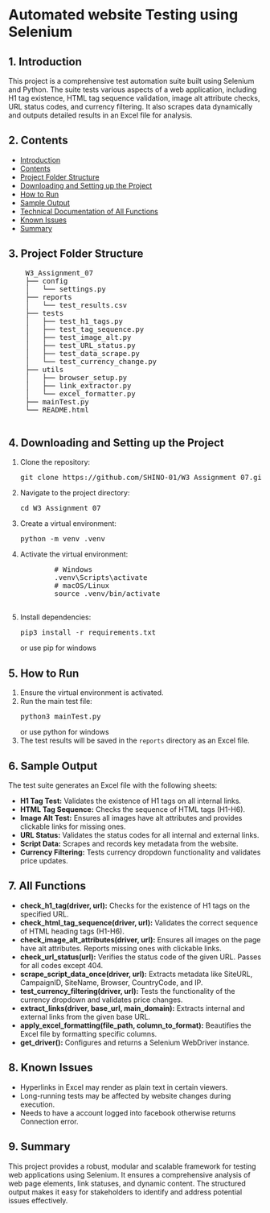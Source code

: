 <body>
    <h1>Automated website Testing using Selenium</h1>
    <h2 id="introduction">1. Introduction</h2>
    <p>This project is a comprehensive test automation suite built using Selenium and Python. The suite tests various aspects of a web application, including H1 tag existence, HTML tag sequence validation, image alt attribute checks, URL status codes, and currency filtering. It also scrapes data dynamically and outputs detailed results in an Excel file for analysis.</p>
    <h2 id="contents">2. Contents</h2>
    <ul>
        <li><a href="#introduction">Introduction</a></li>
        <li><a href="#contents">Contents</a></li>
        <li><a href="#folder-structure">Project Folder Structure</a></li>
        <li><a href="#setup">Downloading and Setting up the Project</a></li>
        <li><a href="#how-to-run">How to Run</a></li>
        <li><a href="#sample-output">Sample Output</a></li>
        <li><a href="#documentation">Technical Documentation of All Functions</a></li>
        <li><a href="#known-issues">Known Issues</a></li>
        <li><a href="#summary">Summary</a></li>
    </ul>
    <h2 id="folder-structure">3. Project Folder Structure</h2>
    <pre>
    W3_Assignment_07
    ├── config
    │   └── settings.py
    ├── reports
    │   └── test_results.csv
    ├── tests
    │   ├── test_h1_tags.py
    │   ├── test_tag_sequence.py
    │   ├── test_image_alt.py
    │   ├── test_URL_status.py
    │   ├── test_data_scrape.py
    │   └── test_currency_change.py
    ├── utils
    │   ├── browser_setup.py
    │   ├── link_extractor.py
    │   └── excel_formatter.py
    ├── mainTest.py
    └── README.html
    </pre>
    <h2 id="setup">4. Downloading and Setting up the Project</h2>
    <ol>
        <li>Clone the repository:</li>
        <pre>git clone https://github.com/SHINO-01/W3_Assignment_07.git</pre>
        <li>Navigate to the project directory:</li>
        <pre>cd W3_Assignment_07</pre>
        <li>Create a virtual environment:</li>
        <pre>python -m venv .venv</pre>
        <li>Activate the virtual environment:</li>
        <pre>
        # Windows
        .venv\Scripts\activate
        # macOS/Linux
        source .venv/bin/activate
        </pre>
        <li>Install dependencies:</li>
        <pre>pip3 install -r requirements.txt</pre> or use pip for windows
    </ol>
    <h2 id="how-to-run">5. How to Run</h2>
    <ol>
        <li>Ensure the virtual environment is activated.</li>
        <li>Run the main test file:</li>
        <pre>python3 mainTest.py</pre> or use python for windows
        <li>The test results will be saved in the <code>reports</code> directory as an Excel file.</li>
    </ol>
    <h2 id="sample-output">6. Sample Output</h2>
    <p>The test suite generates an Excel file with the following sheets:</p>
    <ul>
        <li><strong>H1 Tag Test:</strong> Validates the existence of H1 tags on all internal links.</li>
        <li><strong>HTML Tag Sequence:</strong> Checks the sequence of HTML tags (H1-H6).</li>
        <li><strong>Image Alt Test:</strong> Ensures all images have alt attributes and provides clickable links for missing ones.</li>
        <li><strong>URL Status:</strong> Validates the status codes for all internal and external links.</li>
        <li><strong>Script Data:</strong> Scrapes and records key metadata from the website.</li>
        <li><strong>Currency Filtering:</strong> Tests currency dropdown functionality and validates price updates.</li>
    </ul>
    <h2 id="documentation">7. All Functions</h2>
    <ul>
        <li><strong>check_h1_tag(driver, url):</strong> Checks for the existence of H1 tags on the specified URL.</li>
        <li><strong>check_html_tag_sequence(driver, url):</strong> Validates the correct sequence of HTML heading tags (H1-H6).</li>
        <li><strong>check_image_alt_attributes(driver, url):</strong> Ensures all images on the page have alt attributes. Reports missing ones with clickable links.</li>
        <li><strong>check_url_status(url):</strong> Verifies the status code of the given URL. Passes for all codes except 404.</li>
        <li><strong>scrape_script_data_once(driver, url):</strong> Extracts metadata like SiteURL, CampaignID, SiteName, Browser, CountryCode, and IP.</li>
        <li><strong>test_currency_filtering(driver, url):</strong> Tests the functionality of the currency dropdown and validates price changes.</li>
        <li><strong>extract_links(driver, base_url, main_domain):</strong> Extracts internal and external links from the given base URL.</li>
        <li><strong>apply_excel_formatting(file_path, column_to_format):</strong> Beautifies the Excel file by formatting specific columns.</li>
        <li><strong>get_driver():</strong> Configures and returns a Selenium WebDriver instance.</li>
    </ul>
    <h2 id="known-issues">8. Known Issues</h2>
    <ul>
        <li>Hyperlinks in Excel may render as plain text in certain viewers.</li>
        <li>Long-running tests may be affected by website changes during execution.</li>
        <li>Needs to have a account logged into facebook otherwise returns Connection error.</li>
    </ul>
    <h2 id="summary">9. Summary</h2>
    <p>This project provides a robust, modular and scalable framework for testing web applications using Selenium. It ensures a comprehensive analysis of web page elements, link statuses, and dynamic content. The structured output makes it easy for stakeholders to identify and address potential issues effectively.</p>
</body>
